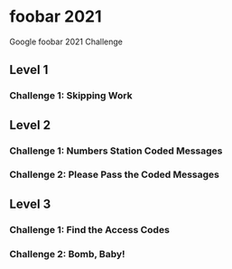 # foobar 2021
Google foobar 2021 Challenge

## Level 1
### Challenge 1: Skipping Work

## Level 2
### Challenge 1: Numbers Station Coded Messages
### Challenge 2: Please Pass the Coded Messages

## Level 3
### Challenge 1: Find the Access Codes
### Challenge 2: Bomb, Baby!

